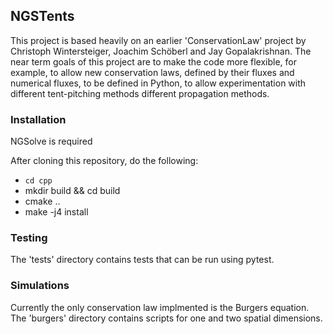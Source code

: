 ## NGSTents

This project is based heavily on an earlier 'ConservationLaw' project by Christoph Wintersteiger, Joachim Schöberl and Jay Gopalakrishnan.  The near term goals of this project are to make the code more flexible, for example, to allow new conservation laws, defined by their fluxes and numerical fluxes, to be defined in Python, to allow experimentation with different tent-pitching methods different propagation methods.

### Installation

NGSolve is required

After cloning this repository, do the following:

* `cd cpp`
* mkdir build && cd build
* cmake ..
* make -j4 install

### Testing

The 'tests' directory contains tests that can be run using pytest.


### Simulations

Currently the only conservation law implmented is the Burgers equation.  The 'burgers' directory contains scripts for one and two spatial dimensions.

